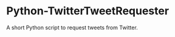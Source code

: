 Python-TwitterTweetRequester
============================

A short Python script to request tweets from Twitter.
